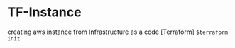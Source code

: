 # TF-Instance
creating aws instance from Infrastructure as a code [Terraform]
``
  $terraform init
  ``
